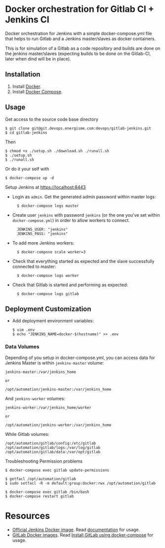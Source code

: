 # Docker orchestration for Gitlab CI + Jenkins CI

Docker orchestration for Jenkins with a simple docker-compose.yml file that helps to run Gitlab and a Jenkins master/slaves as docker containers.

This is for simulation of a Gitlab as a code repository and builds are done on the jenkins master/slaves (expecting builds to be done on the Gitlab-CI, later when dind will be in place).

## Installation

1. Install [Docker](https://www.docker.com/).
2. Install [Docker Compose](https://docs.docker.com/compose/).

## Usage

  Get access to the source code base directory

    $ git clone git@git.devops.energisme.com:devops/gitlab-jenkins.git
    $ cd gitlab-jenkins

  Then

    $ chmod +x ./setup.sh ./download.sh ./runall.sh
    $ ./setup.sh
    $ ./runall.sh

  Or do it your self with

    $ docker-compose up -d

Setup Jenkins at [https://localhost:8443]()

* Login as `admin`. Get the generated admin password within master logs:

        $ docker-compose logs master

* Create user `jenkins` with password `jenkins` (or the one you've set within `docker-compose.yml`) in order to allow workers to connect.

        JENKINS_USER: "jenkins"
        JENKINS_PASS: "jenkins"

* To add more Jenkins workers:

        $ docker-compose scale worker=3

* Check that everything started as expected and the slave successfully connected to master:

        $ docker-compose logs worker

* Check that Gitlab is started and performing as expected:

        $ docker-compose logs gitlab


## Deployment Customization

* Add deployment environment variables:

      $ vim .env
      $ echo "JENKINS_NAME=docker-$(hostname)" >> .env

### Data Volumes

Depending of you setup in docker-compose.yml, you can access data for Jenkins Master is within `jenkins-master` volume:

    jenkins-master:/var/jenkins_home

    or

    /opt/automation/jenkins-master:/var/jenkins_home

And `jenkins-worker` volumes:

    jenkins-worker:/var/jenkins_home/worker

    or

    /opt/automation/jenkins-worker:/var/jenkins_home

While Gitlab volumes:

    /opt/automation/gitlab/config:/etc/gitlab
    /opt/automation/gitlab/logs:/var/log/gitlab
    /opt/automation/gitlab/data:/var/opt/gitlab

Troubleshooting Permission problems

    $ docker-compose exec gitlab update-permissions

    $ getfacl /opt/automation/gitlab
    $ sudo setfacl -R -m default:group:docker:rwx /opt/automation/gitlab

    $ docker-compose exec gitlab /bin/bash
    $ docker-compose restart gitlab

# Resources
* [Official Jenkins Docker image](https://hub.docker.com/r/jenkins/jenkins). Read [documentation](https://github.com/jenkinsci/docker/blob/master/README.md) for usage.
* [GitLab Docker images](https://docs.gitlab.com/omnibus/docker/). Read [Install GitLab using docker-compose](https://docs.gitlab.com/omnibus/docker/#install-gitlab-using-docker-compose) for usage.
